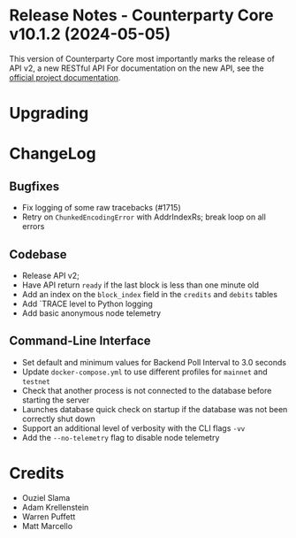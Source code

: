 # Release Notes - Counterparty Core v10.1.2 (2024-05-05)

This version of Counterparty Core most importantly marks the release of API v2, a new RESTful API For documentation on the new API, see the [official project documentation](https://docs.counterparty.io/docs/advanced/api-v2/node-api/). 


# Upgrading


# ChangeLog

## Bugfixes
* Fix logging of some raw tracebacks (#1715) 
* Retry on `ChunkedEncodingError` with AddrIndexRs; break loop on all errors


## Codebase
* Release API v2;
* Have API return `ready` if the last block is less than one minute old
* Add an index on the `block_index` field in the `credits` and `debits` tables
* Add `TRACE  level to Python logging
* Add basic anonymous node telemetry

## Command-Line Interface
* Set default and minimum values for Backend Poll Interval to 3.0 seconds
* Update `docker-compose.yml` to use different profiles for `mainnet` and `testnet`
* Check that another process is not connected to the database before starting the server
* Launches database quick check on startup if the database was not been correctly shut down
* Support an additional level of verbosity with the CLI flags `-vv`
* Add the `--no-telemetry` flag to disable node telemetry


# Credits
* Ouziel Slama
* Adam Krellenstein
* Warren Puffett
* Matt Marcello

